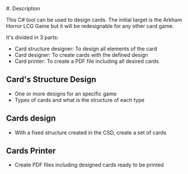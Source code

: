 #. Description

This C# tool can be used to design cards. The initial target is the Arkham Horror LCG Game but it will be redesignable for any other card game.

It's divided in 3 parts: 
* Card structure designer: To design all elements of the card
* Card designer: To create cards with the defined design
* Card printer: To create a PDF file including all desired cards

## Card's Structure Design

* One or more designs for an specific game
* Types of cards and what is the structure of each type

## Cards design

* With a fixed structure created in the CSD, create a set of cards

## Cards Printer

* Create PDF files including designed cards ready to be printed
